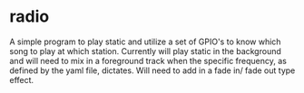 # radio

A simple program to play static and utilize a set of GPIO's to know which song to play at which station.
Currently will play static in the background and will need to mix in a foreground track when the specific frequency, as defined by the yaml file, dictates.  Will need to add in a fade in/ fade out type effect.
